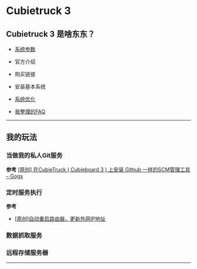 # Cubietruck 3

## Cubietruck 3 是啥东东？

* [系统参数](specifications.md)

* 官方介绍

* 购买链接

* 安装基本系统

* [系统优化](optimization.md)

* [我整理的FAQ](faq.md)

---

## 我的玩法

### 当做我的私人Git服务

__参考__ [[原创] 在CubieTruck ( Cubieboard 3 ) 上安装 Github 一样的SCM管理工具 – Gogs](http://blog.yongliang.info/2014/08/cubietruck_install_scm_gogs_like_github/)

### 定时服务执行

__参考__

* [[原创]自动重启路由器，更新外网IP地址](http://blog.yongliang.info/2014/08/cubietruck_install_scm_gogs_like_github/)

### 数据抓取服务
### 远程存储服务器

---

